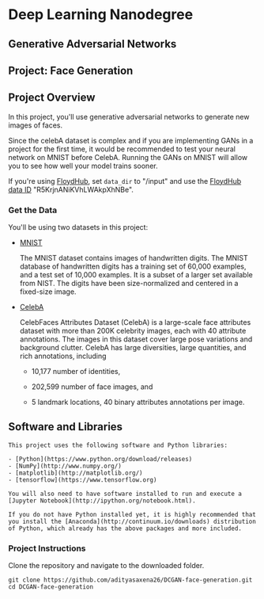 # Deep Learning Nanodegree
## Generative Adversarial Networks
## Project: Face Generation

## Project Overview
In this project, you'll use generative adversarial networks to generate new images of faces.


Since the celebA dataset is complex and if you are implementing GANs in a project for the first time, it would be recommended to test your neural network on MNIST before CelebA.  Running the GANs on MNIST will allow you to see how well your model trains sooner.

If you're using [FloydHub](https://www.floydhub.com/), set `data_dir` to "/input" and use the [FloydHub data ID](http://docs.floydhub.com/home/using_datasets/) "R5KrjnANiKVhLWAkpXhNBe".

### Get the Data
You'll be using two datasets in this project:
- [MNIST](http://yann.lecun.com/exdb/mnist/)

  The MNIST dataset contains images of handwritten digits. The MNIST database of handwritten digits has a training set of 60,000 examples, and a test set of 10,000 examples. It is a subset of a larger set available from NIST. The digits have been size-normalized and centered in a fixed-size image.
- [CelebA](http://mmlab.ie.cuhk.edu.hk/projects/CelebA.html)

  CelebFaces Attributes Dataset (CelebA) is a large-scale face attributes dataset with more than 200K celebrity images, each with 40 attribute annotations. The images in this dataset cover large pose variations and background clutter. CelebA has large diversities, large quantities, and rich annotations, including

    - 10,177 number of identities,

    - 202,599 number of face images, and

    - 5 landmark locations, 40 binary attributes annotations per image.

## Software and Libraries
    This project uses the following software and Python libraries:

    - [Python](https://www.python.org/download/releases)
    - [NumPy](http://www.numpy.org/)
    - [matplotlib](http://matplotlib.org/)
    - [tensorflow](https://www.tensorflow.org)

    You will also need to have software installed to run and execute a [Jupyter Notebook](http://ipython.org/notebook.html).

    If you do not have Python installed yet, it is highly recommended that you install the [Anaconda](http://continuum.io/downloads) distribution of Python, which already has the above packages and more included.

### Project Instructions
Clone the repository and navigate to the downloaded folder.
  ```
  git clone https://github.com/adityasaxena26/DCGAN-face-generation.git
  cd DCGAN-face-generation
  ```
